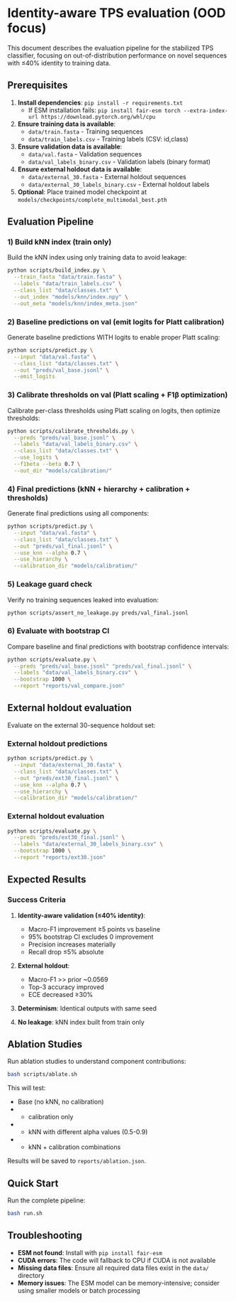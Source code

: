 # Identity-aware TPS evaluation (OOD focus)

This document describes the evaluation pipeline for the stabilized TPS classifier, focusing on out-of-distribution performance on novel sequences with ≤40% identity to training data.

## Prerequisites

1. **Install dependencies**: `pip install -r requirements.txt`
   - If ESM installation fails: `pip install fair-esm torch --extra-index-url https://download.pytorch.org/whl/cpu`
2. **Ensure training data is available**:
   - `data/train.fasta` - Training sequences
   - `data/train_labels.csv` - Training labels (CSV: id,class)
3. **Ensure validation data is available**:
   - `data/val.fasta` - Validation sequences  
   - `data/val_labels_binary.csv` - Validation labels (binary format)
4. **Ensure external holdout data is available**:
   - `data/external_30.fasta` - External holdout sequences
   - `data/external_30_labels_binary.csv` - External holdout labels
5. **Optional**: Place trained model checkpoint at `models/checkpoints/complete_multimodal_best.pth`

## Evaluation Pipeline

### 1) Build kNN index (train only)

Build the kNN index using only training data to avoid leakage:

```bash
python scripts/build_index.py \
  --train_fasta "data/train.fasta" \
  --labels "data/train_labels.csv" \
  --class_list "data/classes.txt" \
  --out_index "models/knn/index.npy" \
  --out_meta "models/knn/index_meta.json"
```

### 2) Baseline predictions on val (emit logits for Platt calibration)

Generate baseline predictions WITH logits to enable proper Platt scaling:

```bash
python scripts/predict.py \
  --input "data/val.fasta" \
  --class_list "data/classes.txt" \
  --out "preds/val_base.jsonl" \
  --emit_logits
```

### 3) Calibrate thresholds on val (Platt scaling + F1β optimization)

Calibrate per-class thresholds using Platt scaling on logits, then optimize thresholds:

```bash
python scripts/calibrate_thresholds.py \
  --preds "preds/val_base.jsonl" \
  --labels "data/val_labels_binary.csv" \
  --class_list "data/classes.txt" \
  --use_logits \
  --f1beta --beta 0.7 \
  --out_dir "models/calibration/"
```

### 4) Final predictions (kNN + hierarchy + calibration + thresholds)

Generate final predictions using all components:

```bash
python scripts/predict.py \
  --input "data/val.fasta" \
  --class_list "data/classes.txt" \
  --out "preds/val_final.jsonl" \
  --use_knn --alpha 0.7 \
  --use_hierarchy \
  --calibration_dir "models/calibration/"
```

### 5) Leakage guard check

Verify no training sequences leaked into evaluation:

```bash
python scripts/assert_no_leakage.py preds/val_final.jsonl
```

### 6) Evaluate with bootstrap CI

Compare baseline and final predictions with bootstrap confidence intervals:

```bash
python scripts/evaluate.py \
  --preds "preds/val_base.jsonl" "preds/val_final.jsonl" \
  --labels "data/val_labels_binary.csv" \
  --bootstrap 1000 \
  --report "reports/val_compare.json"
```

## External holdout evaluation

Evaluate on the external 30-sequence holdout set:

### External holdout predictions

```bash
python scripts/predict.py \
  --input "data/external_30.fasta" \
  --class_list "data/classes.txt" \
  --out "preds/ext30_final.jsonl" \
  --use_knn --alpha 0.7 \
  --use_hierarchy \
  --calibration_dir "models/calibration/"
```

### External holdout evaluation

```bash
python scripts/evaluate.py \
  --preds "preds/ext30_final.jsonl" \
  --labels "data/external_30_labels_binary.csv" \
  --bootstrap 1000 \
  --report "reports/ext30.json"
```

## Expected Results

### Success Criteria

1. **Identity-aware validation (≤40% identity)**: 
   - Macro-F1 improvement ≥5 points vs baseline
   - 95% bootstrap CI excludes 0 improvement
   - Precision increases materially
   - Recall drop ≤5% absolute

2. **External holdout**:
   - Macro-F1 >> prior ~0.0569
   - Top-3 accuracy improved
   - ECE decreased ≥30%

3. **Determinism**: Identical outputs with same seed

4. **No leakage**: kNN index built from train only

## Ablation Studies

Run ablation studies to understand component contributions:

```bash
bash scripts/ablate.sh
```

This will test:
- Base (no kNN, no calibration)
- + calibration only
- + kNN with different alpha values (0.5-0.9)
- + kNN + calibration combinations

Results will be saved to `reports/ablation.json`.

## Quick Start

Run the complete pipeline:

```bash
bash run.sh
```

## Troubleshooting

- **ESM not found**: Install with `pip install fair-esm`
- **CUDA errors**: The code will fallback to CPU if CUDA is not available
- **Missing data files**: Ensure all required data files exist in the `data/` directory
- **Memory issues**: The ESM model can be memory-intensive; consider using smaller models or batch processing
